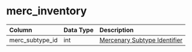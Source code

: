 # merc_inventory

| Column | Data Type | Description |
| :--- | :--- | :--- |
| merc_subtype_id | int | [Mercenary Subtype Identifier](merc_subtypes.md) |

